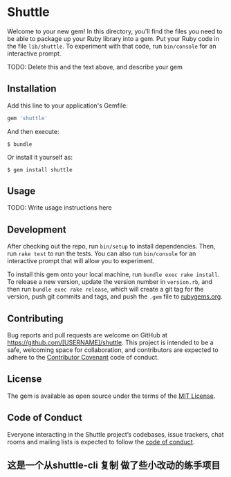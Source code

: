 # Shuttle

Welcome to your new gem! In this directory, you'll find the files you need to be able to package up your Ruby library into a gem. Put your Ruby code in the file `lib/shuttle`. To experiment with that code, run `bin/console` for an interactive prompt.

TODO: Delete this and the text above, and describe your gem

## Installation

Add this line to your application's Gemfile:

```ruby
gem 'shuttle'
```

And then execute:

    $ bundle

Or install it yourself as:

    $ gem install shuttle

## Usage

TODO: Write usage instructions here

## Development

After checking out the repo, run `bin/setup` to install dependencies. Then, run `rake test` to run the tests. You can also run `bin/console` for an interactive prompt that will allow you to experiment.

To install this gem onto your local machine, run `bundle exec rake install`. To release a new version, update the version number in `version.rb`, and then run `bundle exec rake release`, which will create a git tag for the version, push git commits and tags, and push the `.gem` file to [rubygems.org](https://rubygems.org).

## Contributing

Bug reports and pull requests are welcome on GitHub at https://github.com/[USERNAME]/shuttle. This project is intended to be a safe, welcoming space for collaboration, and contributors are expected to adhere to the [Contributor Covenant](http://contributor-covenant.org) code of conduct.

## License

The gem is available as open source under the terms of the [MIT License](https://opensource.org/licenses/MIT).

## Code of Conduct

Everyone interacting in the Shuttle project’s codebases, issue trackers, chat rooms and mailing lists is expected to follow the [code of conduct](https://github.com/[USERNAME]/shuttle/blob/master/CODE_OF_CONDUCT.md).





## 这是一个从shuttle-cli 复制 做了些小改动的练手项目